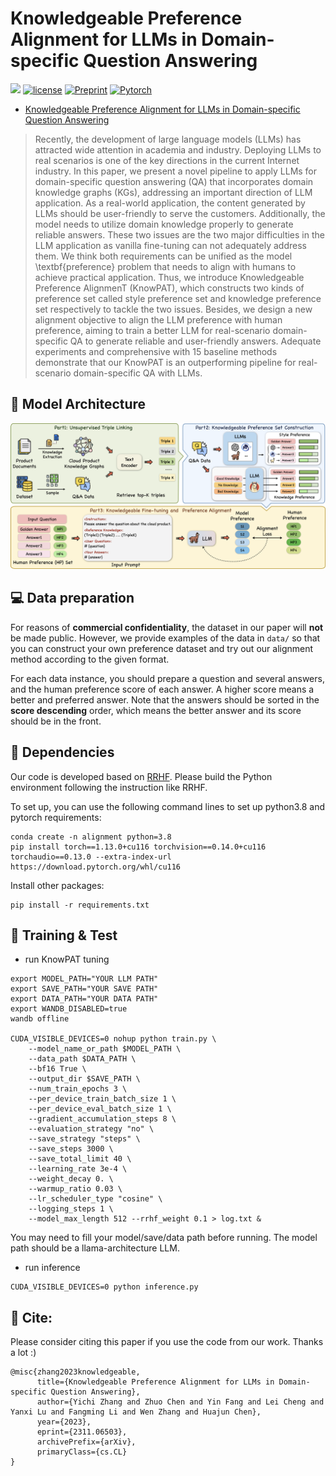 # Knowledgeable Preference Alignment for LLMs in Domain-specific Question Answering
![](https://img.shields.io/badge/version-1.0.1-blue)
[![license](https://img.shields.io/github/license/mashape/apistatus.svg?maxAge=2592000)](https://github.com/zjukg/KnowPAT/main/LICENSE)
[![Preprint](https://img.shields.io/badge/Preprint'23-brightgreen)](https://arxiv.org/abs/2311.06503)
[![Pytorch](https://img.shields.io/badge/PyTorch-%23EE4C2C.svg?e&logo=PyTorch&logoColor=white)](https://pytorch.org/)
 - [Knowledgeable Preference Alignment for LLMs in Domain-specific Question Answering](https://arxiv.org/abs/2311.06503)

> Recently, the development of large language models (LLMs) has attracted wide attention in academia and industry. Deploying LLMs to real scenarios is one of the key directions in the current Internet industry. In this paper, we present a novel pipeline to apply LLMs for domain-specific question answering (QA)  that incorporates domain knowledge graphs (KGs), addressing an important direction of LLM application. As a real-world application, the content generated by LLMs should be user-friendly to serve the customers. Additionally, the model needs to utilize domain knowledge properly to generate reliable answers. These two issues are the two major difficulties in the LLM application as vanilla fine-tuning can not adequately address them. We think both requirements can be unified as the model \textbf{preference} problem that needs to align with humans to achieve practical application. Thus, we introduce Knowledgeable Preference AlignmenT (KnowPAT), which constructs two kinds of preference set called style preference set and knowledge preference set respectively to tackle the two issues.  Besides, we design a new alignment objective to align the LLM preference with human preference, aiming to train a better LLM for real-scenario domain-specific QA to generate reliable and user-friendly answers. Adequate experiments and comprehensive with 15 baseline methods demonstrate that our KnowPAT is an outperforming pipeline for real-scenario domain-specific QA with LLMs.

## 🌈 Model Architecture
![Model_architecture](figure/model.png)

## 💻 Data preparation
For reasons of **commercial confidentiality**, the dataset in our paper will **not** be made public. However, we provide examples of the data in `data/` so that you can construct your own preference dataset and try out our alignment method according to the given format.

For each data instance, you should prepare a question and several answers, and the human preference score of each answer. A higher score means a better and preferred answer. Note that the answers should be sorted in the **score descending** order, which means the better answer and its score should be in the front.


## 🔬 Dependencies
Our code is developed based on [RRHF](https://github.com/GanjinZero/RRHF). Please build the Python environment following the instruction like RRHF.

To set up, you can use the following command lines to set up python3.8 and pytorch requirements:

```shell
conda create -n alignment python=3.8
pip install torch==1.13.0+cu116 torchvision==0.14.0+cu116 torchaudio==0.13.0 --extra-index-url https://download.pytorch.org/whl/cu116

```
Install other packages:

```shell
pip install -r requirements.txt
```

## 📕 Training & Test

- run KnowPAT tuning
```shell
export MODEL_PATH="YOUR LLM PATH"
export SAVE_PATH="YOUR SAVE PATH"
export DATA_PATH="YOUR DATA PATH"
export WANDB_DISABLED=true
wandb offline

CUDA_VISIBLE_DEVICES=0 nohup python train.py \
    --model_name_or_path $MODEL_PATH \
    --data_path $DATA_PATH \
    --bf16 True \
    --output_dir $SAVE_PATH \
    --num_train_epochs 3 \
    --per_device_train_batch_size 1 \
    --per_device_eval_batch_size 1 \
    --gradient_accumulation_steps 8 \
    --evaluation_strategy "no" \
    --save_strategy "steps" \
    --save_steps 3000 \
    --save_total_limit 40 \
    --learning_rate 3e-4 \
    --weight_decay 0. \
    --warmup_ratio 0.03 \
    --lr_scheduler_type "cosine" \
    --logging_steps 1 \
    --model_max_length 512 --rrhf_weight 0.1 > log.txt &

```
You may need to fill your model/save/data path before running. The model path should be a llama-architecture LLM.

- run inference
```shell
CUDA_VISIBLE_DEVICES=0 python inference.py
```


## 🤝 Cite:
Please consider citing this paper if you use the code from our work.
Thanks a lot :)

```bigquery
@misc{zhang2023knowledgeable,
      title={Knowledgeable Preference Alignment for LLMs in Domain-specific Question Answering}, 
      author={Yichi Zhang and Zhuo Chen and Yin Fang and Lei Cheng and Yanxi Lu and Fangming Li and Wen Zhang and Huajun Chen},
      year={2023},
      eprint={2311.06503},
      archivePrefix={arXiv},
      primaryClass={cs.CL}
}
```
